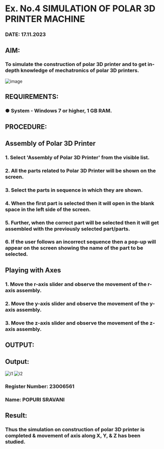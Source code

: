 # Ex. No.4 SIMULATION OF POLAR 3D PRINTER MACHINE

### DATE: 17.11.2023

## AIM:
### To simulate the construction of polar 3D printer and to get in-depth knowledge of mechatronics of polar 3D printers.

![image](https://github.com/Sellakumar1987/Ex.-No.-4---SIMULATION-OF-POLAR-3D-PRINTER-MACHINE/assets/113594316/b551f195-9877-49a2-99bb-a9efcfb3381a)

## REQUIREMENTS:
### ●	System - Windows 7 or higher, 1 GB RAM.

## PROCEDURE:

## Assembly of Polar 3D Printer
### 1.	Select 'Assembly of Polar 3D Printer' from the visible list.
### 2.	All the parts related to Polar 3D Printer will be shown on the screen.
### 3.	Select the parts in sequence in which they are shown.
### 4.	When the first part is selected then it will open in the blank space in the left side of the screen.
### 5.	Further, when the correct part will be selected then it will get assembled with the previously selected part/parts.
### 6.	If the user follows an incorrect sequence then a pop-up will appear on the screen showing the name of the part to be selected.

## Playing with Axes
### 1.	Move the r-axis slider and observe the movement of the r-axis assembly.
### 2.	Move the y-axis slider and observe the movement of the y-axis assembly.
### 3.	Move the z-axis slider and observe the movement of the z-axis assembly.

## OUTPUT:
## Output:




![i1](https://github.com/sravanipopuri2006/Ex.-No.-4---SIMULATION-OF-POLAR-3D-PRINTER-MACHINE/assets/139778301/37c3ae8d-02de-457d-92f3-2127e3fb9a3e)
![i2](https://github.com/sravanipopuri2006/Ex.-No.-4---SIMULATION-OF-POLAR-3D-PRINTER-MACHINE/assets/139778301/8bee9455-d31f-4324-997a-ac1c9ef76f20)

### Register Number: 23006561

### Name: POPURI SRAVANI



## Result: 
### Thus the simulation on construction of polar 3D printer is completed & movement of axis along X, Y, & Z has been studied.
